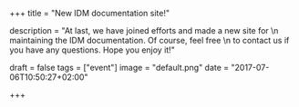 +++
title = "New IDM documentation site!"

description = "At last, we have joined efforts and made a new site for \n maintaining the IDM documentation. Of course, feel free \n to contact us if you have any questions. Hope you enjoy it!"

draft = false
tags = ["event"]
image = "default.png"
date = "2017-07-06T10:50:27+02:00"

+++

